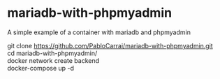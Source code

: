 # mariadb-with-phpmyadmin

A simple example of a container with mariadb and phpmyadmin

git clone https://github.com/PabloCarrai/mariadb-with-phpmyadmin.git <br />
cd mariadb-with-phpmyadmin/ <br />
docker network create backend <br />
docker-compose up -d <br />
